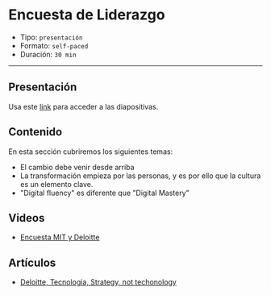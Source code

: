 # Encuesta de Liderazgo

* Tipo: `presentación`
* Formato: `self-paced`
* Duración: `30 min`

***

## Presentación
Usa este [link](https://docs.google.com/presentation/d/1JEniTyPq0x5IT-SupWjTjrGJfU1F4RiZ4lMvx3YXte8/edit#slide=id.g3ada85d254_0_156) para acceder a las diapositivas.

## Contenido
En esta sección cubriremos los siguientes temas:

* El cambio debe venir desde arriba
* La transformación empieza por las personas, y es por
	ello que la cultura es un elemento clave.
* "Digital fluency" es diferente que "Digital Mastery"

## Videos
- [Encuesta MIT y Deloitte](https://www.useloom.com/share/a61274633cfd48e9b7f4fece950af6fc)

## Artículos
- [Deloitte, Tecnologia, Strategy, not techonology](https://www2.deloitte.com/content/dam/Deloitte/es/Documents/tecnologia/Deloitte_ES_Tecnologia-Strategy-not-techonology.pdf)